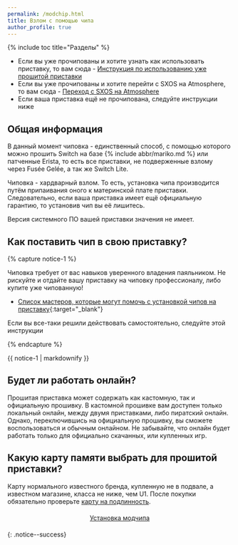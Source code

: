```yaml
---
permalink: /modchip.html
title: Взлом с помощью чипа
author_profile: true
---
```

{% include toc title="Разделы" %}

* Если вы уже прочипованы и хотите узнать как использовать приставку, то вам сюда - [Инструкция по использованию уже прошитой приставки](usage)
* Если вы уже прочипованы и хотите перейти с SXOS на Atmosphere, то вам сюда - [Переход с SXOS на Atmosphere](migrate)
* Если ваша приставка ещё не прочипована, следуйте инструкции ниже

## Общая информация

В данный момент чиповка - единственный способ, с помощью которого можно прошить Switch на базе {% include abbr/mariko.md %} или патченные Erista, то есть все приставки, не подверженные взлому через Fusée Gelée, а так же Switch Lite.

Чиповка - хардварный взлом. То есть, установка чипа производится путём припаивания оного к материнской плате приставки. Следовательно, если ваша приставка имеет ещё официальную гарантию, то установив чип вы её лишитесь. 

Версия системного ПО вашей приставки значения не имеет. 

## Как поставить чип в свою приставку?

{% capture notice-1 %}

Чиповка требует от вас навыков уверенного владения паяльником. Не рискуйте и отдайте вашу приставку на чиповку профессионалу, либо купите уже чипованную!

* [Список мастеров, которые могут помочь с установкой чипов на приставку](https://docs.google.com/document/d/1CDo48LguVDxGO_IAnmeX0V2wnQ5aLG-6Me2JBp2FHvA/edit){:target="_blank"}

Если вы все-таки решили действовать самостоятельно, следуйте этой инструкции

{% endcapture %}
<div class="notice--warning">{{ notice-1 | markdownify }}</div>

## Будет ли работать онлайн? 

Прошитая приставка может содержать как кастомную, так и официальную прошивку. В кастомной прошивке вам доступен только локальный онлайн, между двумя приставками, либо пиратский онлайн. Однако, переключившись на официальную прошивку, вы сможете воспользоваться и обычным онлайном. Не забывайте, что онлайн будет работать только для официально скачанных, или купленных игр. 

## Какую карту памяти выбрать для прошитой приставки? 

Карту нормального известного бренда, купленную не в подвале, а известном магазине, класса не ниже, чем U1. После покупки обязательно проверьте [карту на подлинность](https://customfw.xyz/test_sd). 

<center><a href="preparation-modchip" style="margin:20px auto; text-align:center; display:block; min-width:330px;" class="btn btn--short">Установка модчипа</a></center>
{: .notice--success}